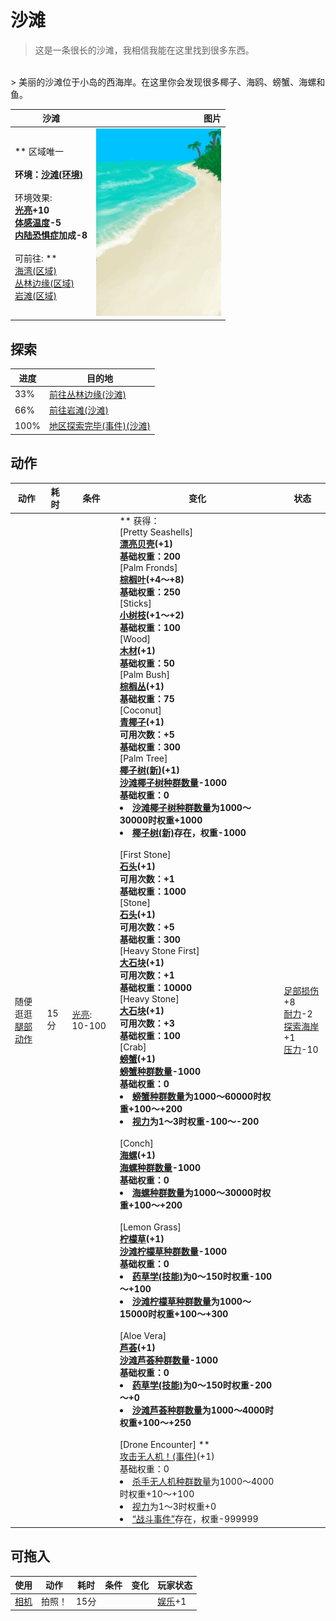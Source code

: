 # 沙滩  
> 这是一条很长的沙滩，我相信我能在这里找到很多东西。  
<br>  
> 美丽的沙滩位于小岛的西海岸。在这里你会发现很多椰子、海鸥、螃蟹、海螺和鱼。  
  
  沙滩  |   图片   
 ----  |  ----:   
 ** 区域唯一 **<br><br>**环境：**[沙滩(环境)](Env_Beach.md)<br><br>** 环境效果: **<br>[光亮](Light.md)+10<br>[体感温度](TemperaturePerceived.md)-5<br>[内陆恐惧症](LandSickness.md)加成-8<br><br>** 可前往: **<br>[海湾(区域)](Bay.md)<br>[丛林边缘(区域)](Outskirts.md)<br>[岩滩(区域)](Rocks.md)  |  <img decoding="async" src="Sprite/Beach.png" href="a.md" style="max-width:300px;max-height:300px;">   
  
## 探索  
进度  |  目的地  
----  |  ----  
33%  |  [前往丛林边缘(沙滩)](Path_BeachToOutskirts.md)  
66%  |  [前往岩滩(沙滩)](Path_BeachToRocks.md)  
100%  |  [地区探索完毕(事件)(沙滩)](Event_BeachExplored.md)  
## 动作  
动作  |  耗时  |  条件  |  变化  |  状态  
----  |  ----  |  ----  |  ----  |  ----  
随便逛逛<br>[腿部动作](LegAction.md)  |  15分  |  [光亮](Light.md): 10-100  |  ** 获得： **<br>** [Pretty Seashells] **<br>  [漂亮贝壳](SeashellsPretty.md)(+1)<br>基础权重：200<br>** [Palm Fronds] **<br>  [棕榈叶](PalmFronds.md)(+4～+8)<br>基础权重：250<br>** [Sticks] **<br>  [小树枝](Sticks.md)(+1～+2)<br>基础权重：100<br>** [Wood] **<br>  [木材](Wood.md)(+1)<br>基础权重：50<br>** [Palm Bush] **<br>  [棕榈丛](PalmBush.md)(+1)<br>基础权重：75<br>** [Coconut] **<br>  [青椰子](CoconutHusked.md)(+1)<br>可用次数：+5<br>基础权重：300<br>** [Palm Tree] **<br>  [椰子树(新)](PalmTreeNew.md)(+1)<br>[沙滩椰子树种群数量](PalmTree_BeachPop.md)-1000<br>基础权重：0<li>[沙滩椰子树种群数量](PalmTree_BeachPop.md)为1000～30000时权重+1000</li><li>[椰子树(新)](PalmTreeNew.md)存在，权重-1000</li><br>** [First Stone] **<br>  [石头](Stone.md)(+1)<br>可用次数：+1<br>基础权重：1000<br>** [Stone] **<br>  [石头](Stone.md)(+1)<br>可用次数：+5<br>基础权重：300<br>** [Heavy Stone First] **<br>  [大石块](StoneHeavy.md)(+1)<br>可用次数：+1<br>基础权重：10000<br>** [Heavy Stone] **<br>  [大石块](StoneHeavy.md)(+1)<br>可用次数：+3<br>基础权重：100<br>** [Crab] **<br>  [螃蟹](Crab.md)(+1)<br>[螃蟹种群数量](Pop_Crab.md)-1000<br>基础权重：0<li>[螃蟹种群数量](Pop_Crab.md)为1000～60000时权重+100～+200</li><li>[视力](Myopia.md)为1～3时权重-100～-200</li><br>** [Conch] **<br>  [海螺](Conch.md)(+1)<br>[海螺种群数量](Pop_Conch.md)-1000<br>基础权重：0<li>[海螺种群数量](Pop_Conch.md)为1000～30000时权重+100～+200</li><br>** [Lemon Grass] **<br>  [柠檬草](Lemongrass.md)(+1)<br>[沙滩柠檬草种群数量](LemonGrass_BeachPop.md)-1000<br>基础权重：0<li>[药草学(技能)](Skill_Herbology.md)为0～150时权重-100～+100</li><li>[沙滩柠檬草种群数量](LemonGrass_BeachPop.md)为1000～15000时权重+100～+300</li><br>** [Aloe Vera] **<br>  [芦荟](AloeVera.md)(+1)<br>[沙滩芦荟种群数量](AloeVera_BeachPop.md)-1000<br>基础权重：0<li>[药草学(技能)](Skill_Herbology.md)为0～150时权重-200～+0</li><li>[沙滩芦荟种群数量](AloeVera_BeachPop.md)为1000～4000时权重+100～+250</li><br>** [Drone Encounter] **<br>  [攻击无人机！(事件)](Event_DroneFight.md)(+1)<br>基础权重：0<li>[杀手无人机种群数量](Pop_Drone.md)为1000～4000时权重+10～+100</li><li>[视力](Myopia.md)为1～3时权重+0</li><li>[“战斗事件”](tag_FightEvent.md)存在，权重-999999</li>  |  [足部损伤](FootDamage.md)+8<br>[耐力](Stamina.md)-2<br>[探索海岸](Exploration_Beach.md)+1<br>[压力](Stress.md)-10  
## 可拖入  
使用  |  动作  |  耗时  |  条件  |  变化  |  玩家状态  
----  |  ----  |  ----  |  ----  |  ----  |  ----  
[相机](Camera.md)  |  拍照！<br>  |  15分  |    |    |  [娱乐](Entertainment.md)+1  


<script>document.title="沙滩 - 卡牌生存百科 Card Survival Wiki";</script>